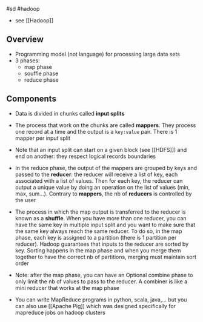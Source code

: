 #sd #hadoop

- see [[Hadoop]]

## Overview

- Programming model (not language) for processing large data sets
- 3 phases:
  - map phase
  - souffle phase
  - reduce phase

## Components

- Data is divided in chunks called **input splits**
- The process that work on the chunks are called **mappers**. They process one record at a time and the output is a `key:value` pair. There is 1 mapper per input split
- Note that an input split can start on a given block (see [[HDFS]]) and end on another: they respect logical records boundaries
- In the reduce phase, the output of the mappers are grouped by keys and passed to the **reducer**: the reducer will receive a list of key, each associated with a list of values. Then for each key, the reducer can output a unique value by doing an operation on the list of values (min, max, sum...). Contrary to **mappers**, the nb of **reducers** is controlled by the user
- The process in which the map output is transferred to the reducer is known as a **shuffle**. When you have more than one reducer, you can have the same key in multiple input split and you want to make sure that the same key always reach the same reducer. To do so, in the map phase, each key is assigned to a partition (there is 1 partition per reducer). Hadoop guarantees that inputs to the reducer are sorted by key. Sorting happens in the map phase and when you merge them together to have the correct nb of partitions, merging must maintain sort order

- Note: after the map phase, you can have an Optional combine phase to only limit the nb of values to pass to the reducer. A combiner is like a mini reducer that works at the map phase
- You can write MapReduce programs in python, scala, java,... but you can also use [[Apache Pig]] which was designed specifically for mapreduce jobs on hadoop clusters
